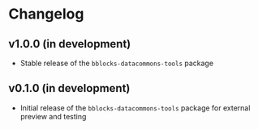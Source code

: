 # Changelog

## v1.0.0 (in development)
- Stable release of the `bblocks-datacommons-tools` package

## v0.1.0 (in development)
- Initial release of the `bblocks-datacommons-tools` package for external preview and testing
